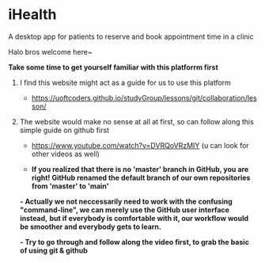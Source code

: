# iHealth
A desktop app for patients to reserve and book appointment time in a clinic


Halo bros welcome here~

**Take some time to get yourself familiar with this platforrm first**
1. I find this website might act as a guide for us to use this platform
      - https://uoftcoders.github.io/studyGroup/lessons/git/collaboration/lesson/
      
2. The website would make no sense at all at first, so can follow along this simple guide on github first
      - https://www.youtube.com/watch?v=DVRQoVRzMIY (u can look for other videos as well)

      - **If you realized that there is no 'master' branch in GitHub, you are right! GitHub renamed the default branch of our own repositories from 'master' to 'main'**
      
      
      
      **- Actually we not neccessarily need to work with the confusing "command-line", we can merely use the GitHub user interface instead,**
      **but if everybody is comfortable with it, our workflow would be smoother and everybody gets to learn.**
      
      **- Try to go through and follow along the video first, to grab the basic of using git & github**
      

